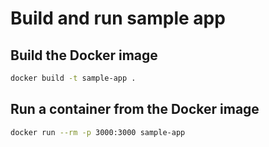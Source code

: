 # Build and run sample app

## Build the Docker image
```bash
docker build -t sample-app .
```

## Run a container from the Docker image
```bash
docker run --rm -p 3000:3000 sample-app
```